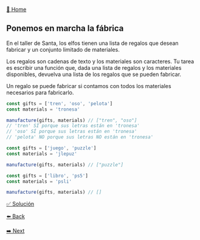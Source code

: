 [🏡 Home](https://github.com/jcuencagento/JCG-adventJS)

## Ponemos en marcha la fábrica

En el taller de Santa, los elfos tienen una lista de regalos que desean fabricar y un conjunto limitado de materiales.

Los regalos son cadenas de texto y los materiales son caracteres. Tu tarea es escribir una función que, 
dada una lista de regalos y los materiales disponibles, devuelva una lista de los regalos que se pueden fabricar.

Un regalo se puede fabricar si contamos con todos los materiales necesarios para fabricarlo.

```javascript
const gifts = ['tren', 'oso', 'pelota']
const materials = 'tronesa'

manufacture(gifts, materials) // ["tren", "oso"]
// 'tren' SÍ porque sus letras están en 'tronesa'
// 'oso' SÍ porque sus letras están en 'tronesa'
// 'pelota' NO porque sus letras NO están en 'tronesa'

const gifts = ['juego', 'puzzle']
const materials = 'jlepuz'

manufacture(gifts, materials) // ["puzzle"]

const gifts = ['libro', 'ps5']
const materials = 'psli'

manufacture(gifts, materials) // []
```

[✅ Solución](https://github.com/jcuencagento/codemberJCG/blob/master/december_02.js)


[⬅️ Back](https://github.com/jcuencagento/codemberJCG/blob/master/december_01.md)


[➡️ Next](https://github.com/jcuencagento/codemberJCG/blob/master/december_03.md)